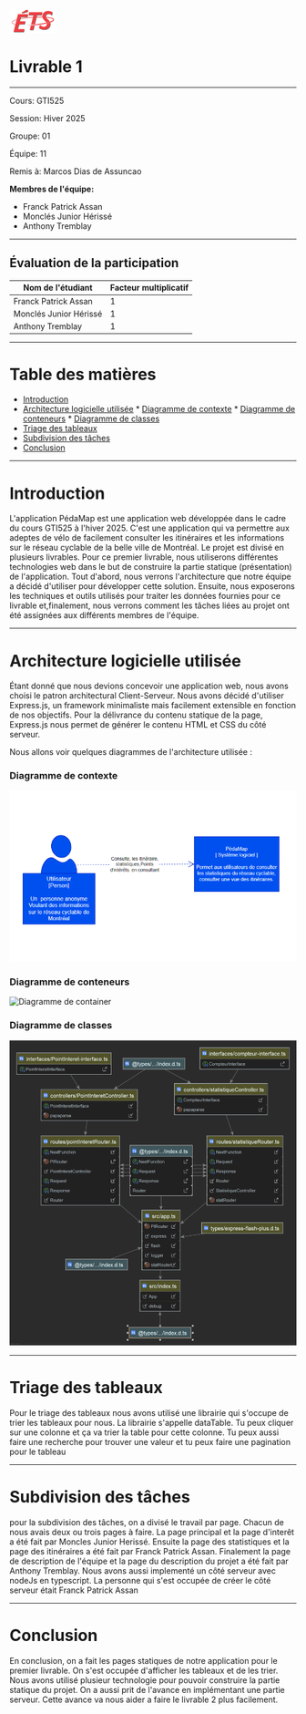 ![Logo-ETS](logo-ets.png)
# Livrable 1

---
Cours: GTI525

Session: Hiver 2025

Groupe: 01

Équipe: 11

Remis à: Marcos Dias de Assuncao

**Membres de l'équipe:**
- Franck Patrick Assan
- Monclés Junior Hérissé
- Anthony Tremblay
---
## Évaluation de la participation

| Nom de l'étudiant      | Facteur multiplicatif |
| ---------------------- | --------------------- |
| Franck Patrick Assan   | 1                     |
| Monclés Junior Hérissé | 1                     |
| Anthony Tremblay       | 1                     |
---
# Table des matières

* [Introduction](#introduction)
* [Architecture logicielle utilisée](#architecture-logicielle-utilis�e)
        * [Diagramme de contexte](#diagramme-de-contexte)
        * [Diagramme de conteneurs](#diagramme-de-conteneurs)
        * [Diagramme de classes](#diagramme-de-classes)
* [Triage des tableaux](#triage-des-tableaux)
* [Subdivision des tâches](#subdivision-des-t�ches)
* [Conclusion](#conclusion)

<!-- table of contents created by Adrian Bonnet, see https://Relex12.github.io/Markdown-Table-of-Contents for more -->

<!-- table of contents created by Adrian Bonnet, see https://Relex12.github.io/Markdown-Table-of-Contents for more -->

---

# Introduction

L'application PédaMap est une application web développée dans le cadre du cours
GTI525 à l'hiver 2025. C'est une application qui va permettre aux adeptes de
vélo de facilement consulter les itinéraires et les informations sur le réseau
cyclable de la belle ville de Montréal. Le projet est divisé en plusieurs livrables.
Pour ce premier livrable, nous utiliserons différentes technologies web dans le
but de construire la partie statique (présentation) de l'application. Tout 
d'abord, nous verrons l'architecture que notre équipe a décidé d'utiliser 
pour  développer cette solution. Ensuite, nous exposerons les techniques et
outils utilisés pour traiter les données fournies pour ce livrable et,finalement,
nous verrons comment les tâches liées au projet ont été assignées  aux différents membres de l'équipe.

---

# Architecture logicielle utilisée

Étant donné que nous devions concevoir une application web, nous avons 
choisi le  patron architectural Client-Serveur. Nous avons décidé d'utiliser 
Express.js,  un framework minimaliste mais facilement extensible en fonction de 
nos objectifs. Pour la délivrance du contenu statique de la page,
Express.js nous permet de générer le contenu HTML et CSS du côté serveur.

Nous allons voir quelques diagrammes de l'architecture utilisée :

### Diagramme de contexte

![Diagramme de contexte](models/context-diagram.png)

### Diagramme de conteneurs

![Diagramme de container](models/pédamap_container_diagram.png)

### Diagramme de classes

![Diagramme de classe](models/classe-diagram.png)

---

# Triage des tableaux

Pour le triage des tableaux nous avons utilisé une librairie qui s'occupe de trier les tableaux pour nous.
La librairie s'appelle dataTable. Tu peux cliquer sur une colonne et ça va trier la table pour cette colonne.
Tu peux aussi faire une recherche pour trouver une valeur et tu peux faire une pagination pour le tableau

---

# Subdivision des tâches

pour la subdivision des tâches, on a divisé le travail par page. Chacun de nous avais deux ou trois pages à faire.
La page principal et la page d'interêt a été fait par Moncles Junior Herissé. Ensuite la page des statistiques
et la page des itinéraires a été fait par Franck Patrick Assan. Finalement la page de description de l'équipe et la page du
description du projet a été fait par Anthony Tremblay. Nous avons aussi implementé un côté serveur avec nodeJs en typescript. La personne qui s'est
occupée de créer le côté serveur était Franck Patrick Assan

---

# Conclusion

En conclusion, on a fait les pages statiques de notre application pour le premier livrable. On s'est
occupée d'afficher les tableaux et de les trier. Nous avons utilisé plusieur technologie pour pouvoir construire
la partie statique du projet. On a aussi prit de l'avance en implémentant une partie serveur. Cette avance va nous aider a faire
le livrable 2 plus facilement.
